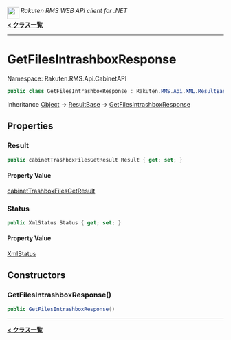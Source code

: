 <img align="left" style="height: 2em;" src="https://webservice.rakuten.co.jp/favicon.ico"><em>Rakuten RMS WEB API client for .NET</em>

[**< クラス一覧**](./)
- - -

# GetFilesIntrashboxResponse

Namespace: Rakuten.RMS.Api.CabinetAPI

```csharp
public class GetFilesIntrashboxResponse : Rakuten.RMS.Api.XML.ResultBase
```

Inheritance [Object](https://docs.microsoft.com/en-us/dotnet/api/system.object) → [ResultBase](./rakuten.rms.api.xml.resultbase) → [GetFilesIntrashboxResponse](./rakuten.rms.api.cabinetapi.getfilesintrashboxresponse)

## Properties

### <a id="properties-result"/>**Result**

```csharp
public cabinetTrashboxFilesGetResult Result { get; set; }
```

#### Property Value

[cabinetTrashboxFilesGetResult](./rakuten.rms.api.cabinetapi.getfilesintrashboxresponse.cabinettrashboxfilesgetresult)<br>

### <a id="properties-status"/>**Status**

```csharp
public XmlStatus Status { get; set; }
```

#### Property Value

[XmlStatus](./rakuten.rms.api.xml.xmlstatus)<br>

## Constructors

### <a id="constructors-.ctor"/>**GetFilesIntrashboxResponse()**

```csharp
public GetFilesIntrashboxResponse()
```


- - -
[**< クラス一覧**](./)
